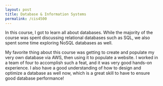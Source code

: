```yaml
---
layout: post
title: Database & Information Systems
permalink: /cis4500
---
```

In this course, I got to learn all about databases. While the majority of the course was spent discussing relational databases such as SQL,
we also spent some time exploring NoSQL databases as well.

My favorite thing about this course was getting to create and populate my very own database via AWS, then using it to populate a website.
I worked in a team of four to accomplish such a feat, and it was very good hands-on experience.
I also have a good understanding of how to design and optimize a database as well now, which is a great skill to have to ensure
good database performance!